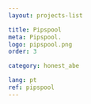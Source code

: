 ```yaml
---
layout: projects-list

title: Pipspool
meta: Pipspool.
logo: pipspool.png
order: 3

category: honest_abe

lang: pt
ref: pipspool
---
```

